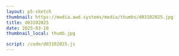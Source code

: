 ```yaml
---
layout: p5-sketch
thumbnail: https://media.awd.systems/media/thumbs/d03102025.jpg
title: d03102025
date: 2025-03-10
thumbnail_local: thumb.jpg

script: /code/d03102025.js
---
```

